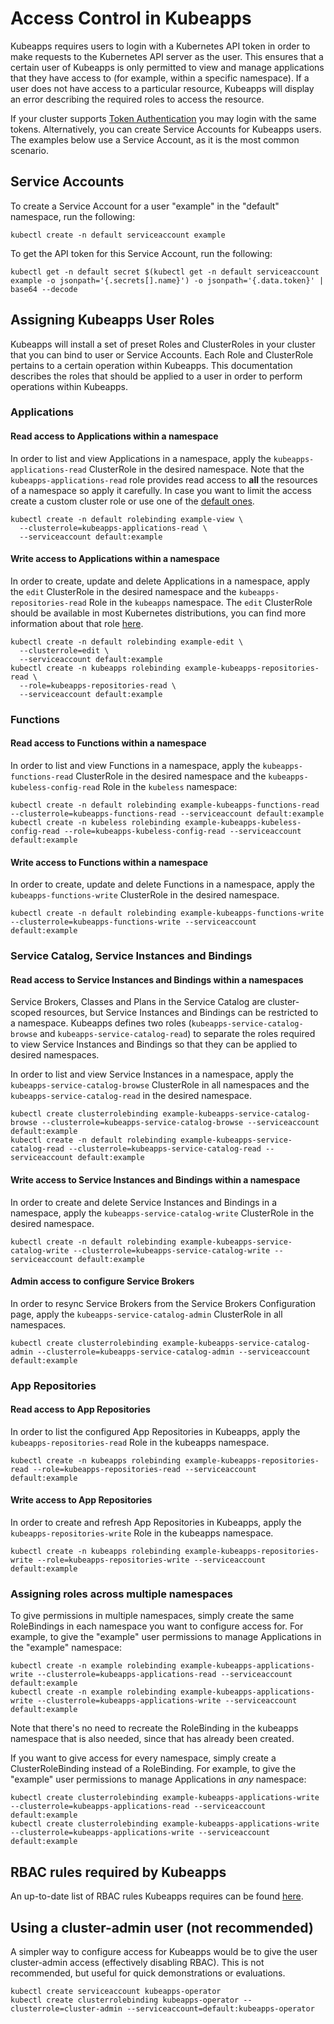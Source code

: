 # Access Control in Kubeapps

Kubeapps requires users to login with a Kubernetes API token in order to make
requests to the Kubernetes API server as the user. This ensures that a certain
user of Kubeapps is only permitted to view and manage applications that they
have access to (for example, within a specific namespace). If a user does not
have access to a particular resource, Kubeapps will display an error describing
the required roles to access the resource.

If your cluster supports [Token
Authentication](https://kubernetes.io/docs/admin/authentication/) you may login
with the same tokens. Alternatively, you can create Service Accounts for
Kubeapps users. The examples below use a Service Account, as it is the most
common scenario.

## Service Accounts

To create a Service Account for a user "example" in the "default" namespace, run
the following:

```
kubectl create -n default serviceaccount example
```

To get the API token for this Service Account, run the following:

```
kubectl get -n default secret $(kubectl get -n default serviceaccount example -o jsonpath='{.secrets[].name}') -o jsonpath='{.data.token}' | base64 --decode
```

## Assigning Kubeapps User Roles

Kubeapps will install a set of preset Roles and ClusterRoles in your cluster
that you can bind to user or Service Accounts. Each Role and ClusterRole
pertains to a certain operation within Kubeapps. This documentation describes
the roles that should be applied to a user in order to perform operations within
Kubeapps.

### Applications

#### Read access to Applications within a namespace

In order to list and view Applications in a namespace, apply the `kubeapps-applications-read`
ClusterRole in the desired namespace. Note that the `kubeapps-applications-read` role provides
read access to **all** the resources of a namespace so apply it carefully. In case you want
to limit the access create a custom cluster role or use one of the [default ones](https://kubernetes.io/docs/reference/access-authn-authz/rbac/#user-facing-roles).

```
kubectl create -n default rolebinding example-view \
  --clusterrole=kubeapps-applications-read \
  --serviceaccount default:example
```

#### Write access to Applications within a namespace

In order to create, update and delete Applications in a namespace, apply the
`edit` ClusterRole in the desired namespace and the `kubeapps-repositories-read`
Role in the `kubeapps` namespace. The `edit` ClusterRole should be available in most
Kubernetes distributions, you can find more information about that role [here](https://kubernetes.io/docs/reference/access-authn-authz/rbac/#user-facing-roles).

```
kubectl create -n default rolebinding example-edit \
  --clusterrole=edit \
  --serviceaccount default:example
kubectl create -n kubeapps rolebinding example-kubeapps-repositories-read \
  --role=kubeapps-repositories-read \
  --serviceaccount default:example
```

### Functions

#### Read access to Functions within a namespace

In order to list and view Functions in a namespace, apply the
`kubeapps-functions-read` ClusterRole in the desired namespace and the
`kubeapps-kubeless-config-read` Role in the `kubeless` namespace:

```
kubectl create -n default rolebinding example-kubeapps-functions-read --clusterrole=kubeapps-functions-read --serviceaccount default:example
kubectl create -n kubeless rolebinding example-kubeapps-kubeless-config-read --role=kubeapps-kubeless-config-read --serviceaccount default:example
```

#### Write access to Functions within a namespace

In order to create, update and delete Functions in a namespace, apply the
`kubeapps-functions-write` ClusterRole in the desired namespace.

```
kubectl create -n default rolebinding example-kubeapps-functions-write --clusterrole=kubeapps-functions-write --serviceaccount default:example
```

### Service Catalog, Service Instances and Bindings

#### Read access to Service Instances and Bindings within a namespaces

Service Brokers, Classes and Plans in the Service Catalog are cluster-scoped
resources, but Service Instances and Bindings can be restricted to a namespace.
Kubeapps defines two roles (`kubeapps-service-catalog-browse` and
`kubeapps-service-catalog-read`) to separate the roles required to view Service
Instances and Bindings so that they can be applied to desired namespaces.

In order to list and view Service Instances in a namespace, apply the
`kubeapps-service-catalog-browse` ClusterRole in all namespaces and the
`kubeapps-service-catalog-read` in the desired namespace.

```
kubectl create clusterrolebinding example-kubeapps-service-catalog-browse --clusterrole=kubeapps-service-catalog-browse --serviceaccount default:example
kubectl create -n default rolebinding example-kubeapps-service-catalog-read --clusterrole=kubeapps-service-catalog-read --serviceaccount default:example
```

#### Write access to Service Instances and Bindings within a namespace

In order to create and delete Service Instances and Bindings in a namespace,
apply the `kubeapps-service-catalog-write` ClusterRole in the desired namespace.

```
kubectl create -n default rolebinding example-kubeapps-service-catalog-write --clusterrole=kubeapps-service-catalog-write --serviceaccount default:example
```

#### Admin access to configure Service Brokers

In order to resync Service Brokers from the Service Brokers Configuration page,
apply the `kubeapps-service-catalog-admin` ClusterRole in all namespaces.

```
kubectl create clusterrolebinding example-kubeapps-service-catalog-admin --clusterrole=kubeapps-service-catalog-admin --serviceaccount default:example
```

### App Repositories

#### Read access to App Repositories

In order to list the configured App Repositories in Kubeapps, apply the
`kubeapps-repositories-read` Role in the kubeapps namespace.

```
kubectl create -n kubeapps rolebinding example-kubeapps-repositories-read --role=kubeapps-repositories-read --serviceaccount default:example
```

#### Write access to App Repositories

In order to create and refresh App Repositories in Kubeapps, apply the
`kubeapps-repositories-write` Role in the kubeapps namespace.

```
kubectl create -n kubeapps rolebinding example-kubeapps-repositories-write --role=kubeapps-repositories-write --serviceaccount default:example
```

### Assigning roles across multiple namespaces

To give permissions in multiple namespaces, simply create the same RoleBindings
in each namespace you want to configure access for. For example, to give the
"example" user permissions to manage Applications in the "example" namespace:

```
kubectl create -n example rolebinding example-kubeapps-applications-write --clusterrole=kubeapps-applications-read --serviceaccount default:example
kubectl create -n example rolebinding example-kubeapps-applications-write --clusterrole=kubeapps-applications-write --serviceaccount default:example
```

Note that there's no need to recreate the RoleBinding in the kubeapps namespace
that is also needed, since that has already been created.

If you want to give access for every namespace, simply create a
ClusterRoleBinding instead of a RoleBinding. For example, to give the "example" user permissions to manage Applications in _any_ namespace:

```
kubectl create clusterrolebinding example-kubeapps-applications-write --clusterrole=kubeapps-applications-read --serviceaccount default:example
kubectl create clusterrolebinding example-kubeapps-applications-write --clusterrole=kubeapps-applications-write --serviceaccount default:example
```

## RBAC rules required by Kubeapps

An up-to-date list of RBAC rules Kubeapps requires can be found [here](/manifests/user-roles.jsonnet).

## Using a cluster-admin user (not recommended)

A simpler way to configure access for Kubeapps would be to give the user
cluster-admin access (effectively disabling RBAC). This is not recommended, but
useful for quick demonstrations or evaluations.

```
kubectl create serviceaccount kubeapps-operator
kubectl create clusterrolebinding kubeapps-operator --clusterrole=cluster-admin --serviceaccount=default:kubeapps-operator
```
